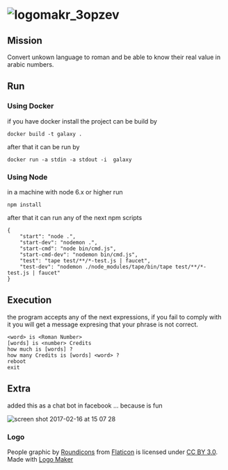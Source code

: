 # ![logomakr_3opzev](https://cloud.githubusercontent.com/assets/3071208/23041307/1e9bb0a4-f45a-11e6-9470-f8c55656f604.png)

## Mission

 Convert unkown language to roman and be able to know their real value in arabic numbers.

## Run

### Using Docker

if you have docker install the project can be build by 
```
docker build -t galaxy .
```
after that it can be run by
```
docker run -a stdin -a stdout -i  galaxy
```

### Using Node

in a machine with node 6.x or higher run
```
npm install
```
after that it can run any of the next npm scripts
```
{
    "start": "node .",
    "start-dev": "nodemon .",
    "start-cmd": "node bin/cmd.js",
    "start-cmd-dev": "nodemon bin/cmd.js",
    "test": "tape test/**/*-test.js | faucet",
    "test-dev": "nodemon ./node_modules/tape/bin/tape test/**/*-test.js | faucet"
}
```

## Execution

the program accepts any of the next expressions, if you fail to comply with it you will get a message expresing that your phrase is not correct.
```
<word> is <Roman Number>
[words] is <number> Credits
how much is [words] ?
how many Credits is [words] <word> ?
reboot
exit
```

## Extra 

added this as a chat bot in facebook ... because is fun

![screen shot 2017-02-16 at 15 07 28](https://cloud.githubusercontent.com/assets/3071208/23041216/bc0821c0-f459-11e6-8c5f-cb571c882b5c.png)

### Logo

People graphic by <a href="http://www.flaticon.com/authors/roundicons">Roundicons</a> from <a href="http://www.flaticon.com/">Flaticon</a> is licensed under <a href="http://creativecommons.org/licenses/by/3.0/" title="Creative Commons BY 3.0">CC BY 3.0</a>. Made with <a href="http://logomakr.com" title="Logo Maker">Logo Maker</a>
